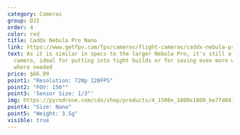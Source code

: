 ```yaml
---
category: Cameras
group: DJI
order: 4
color: red
title: Caddx Nebula Pro Nano
link: https://www.getfpv.com/fpv/cameras/flight-cameras/caddx-nebula-pro-nano-digital-fpv-camera.html
text: As it is similar in specs to the larger Nebula Pro, it's still a great
  camera, ideal for putting into tight builds or for saving even more weight
  where needed
price: $66.99
point1: "Resolution: 720p 120FPS"
point2: "FOV: 150°"
point3: 'Sensor Size: 1/3"'
img: https://pyrodrone.com/cdn/shop/products/4_1500x_1800x1800_be77d841-ce09-4cfd-b52c-20cd5f216cf0_1200x1200.jpg
point4: "Size: Nano"
point5: "Weight: 3.5g"
visible: true
---
```

